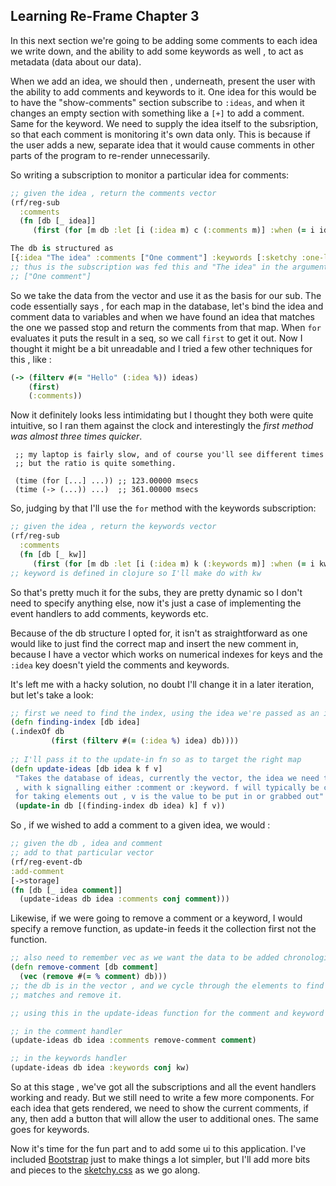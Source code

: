 ## Learning Re-Frame Chapter 3

In this next section we're going to be adding some comments to each idea we write down, and the ability to add some
keywords as well , to act as metadata (data about our data).

When we add an idea, we should then , underneath, present the user with the ability to add comments and keywords to it. 
One idea for this would be to have the "show-comments" section subscribe to `:ideas`, and when it changes an empty section 
with something like a `[+]` to add a comment. Same for the keyword. We need to supply the idea itself to the subsription, so that each comment is monitoring it's own data only. This is because if the user adds a new, separate idea that it would cause comments in other parts of the program to re-render unnecessarily.

So writing a subscription to monitor a particular idea for comments:

  ```Clojure
  ;; given the idea , return the comments vector
  (rf/reg-sub
    :comments
    (fn [db [_ idea]]
       (first (for [m db :let [i (:idea m) c (:comments m)] :when (= i idea)] c))))
  
  The db is structured as
  [{:idea "The idea" :comments ["One comment"] :keywords [:sketchy :one-liner]}]
  ;; thus is the subscription was fed this and "The idea" in the argument list we'd get back
  ;; ["One comment"]
  ```

So we take the data from the vector and use it as the basis for our sub. The code essentially says , for each map in the database, let's bind the idea and comment data to variables and when we have found an idea that matches the one we passed stop and return the comments from that map. When `for` evaluates it puts the result in a seq, so we call `first` to get it out. Now I thought it might be a bit unreadable and I tried a few other techniques for this , like :

  ```Clojure
  (-> (filterv #(= "Hello" (:idea %)) ideas) 
      (first) 
      (:comments))  
  ```
Now it definitely looks less intimidating but I thought they both were quite intuitive, so I ran them against the clock and interestingly the *first method was almost three times quicker*. 

```
 ;; my laptop is fairly slow, and of course you'll see different times
 ;; but the ratio is quite something.
 
 (time (for [...] ...)) ;; 123.00000 msecs
 (time (-> (...)) ...)  ;; 361.00000 msecs
  ```
So, judging by that I'll use the `for` method with the keywords subscription:

  ```Clojure
  ;; given the idea , return the keywords vector
  (rf/reg-sub
    :comments
    (fn [db [_ kw]]
       (first (for [m db :let [i (:idea m) k (:keywords m)] :when (= i kw)] k))))
  ;; keyword is defined in clojure so I'll make do with kw
  ```

So that's pretty much it for the subs, they are pretty dynamic so I don't need to specify anything else, now it's just a case of implementing the event handlers to add comments, keywords etc.

Because of the db structure I opted for, it isn't as straightforward as one would like to just find the correct map and insert the new comment in, because I have a vector which works on numerical indexes for keys and the `:idea` key doesn't yield the comments and keywords. 

It's left me with a hacky solution, no doubt I'll change it in a later iteration, but let's take a look:

  ```Clojure
  ;; first we need to find the index, using the idea we're passed as an indicator
  (defn finding-index [db idea]
  (.indexOf db 
           (first (filterv #(= (:idea %) idea) db))))
   
  ;; I'll pass it to the update-in fn so as to target the right map 
  (defn update-ideas [db idea k f v]
   "Takes the database of ideas, currently the vector, the idea we need to insert a comment or keyword into
   , with k signalling either :comment or :keyword. f will typically be conj for adding , and some a remove function
   for taking elements out , v is the value to be put in or grabbed out"
   (update-in db [(finding-index db idea) k] f v))

  ```
  
So , if we wished to add a comment to a given idea, we would :

  ```Clojure
  ;; given the db , idea and comment 
;; add to that particular vector
(rf/reg-event-db
  :add-comment
  [->storage]
  (fn [db [_ idea comment]]
    (update-ideas db idea :comments conj comment)))
  ```
  
Likewise, if we were going to remove a comment or a keyword, I would specify a remove function, as update-in feeds it the collection first not the function. 

  ```Clojure
  ;; also need to remember vec as we want the data to be added chronologically.
  (defn remove-comment [db comment]
    (vec (remove #(= % comment) db)))
  ;; the db is in the vector , and we cycle through the elements to find the one that 
  ;; matches and remove it.
  
  ;; using this in the update-ideas function for the comment and keyword event handlers
  
  ;; in the comment handler
  (update-ideas db idea :comments remove-comment comment)
  
  ;; in the keywords handler
  (update-ideas db idea :keywords conj kw)
  ```
  
So at this stage , we've got all the subscriptions and all the event handlers working and ready. But we still need to write a few more components. For each idea that gets rendered, we need to show the current comments, if any, then add a button that will allow the user to additional ones. The same goes for keywords. 



Now it's time for the fun part and to add some ui to this application. I've included [Bootstrap](https://getbootstrap.com) just to make things a lot simpler, but I'll add more bits and pieces to the [sketchy.css](https://github.com/Alex-Bakic/Sketchy/blob/master/resources/public/css/sketchy.css) as we go along. 
